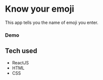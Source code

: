 # Know your emoji

This app tells you the name of emoji you enter.

### Demo


## Tech used

* ReactJS
* HTML
* CSS